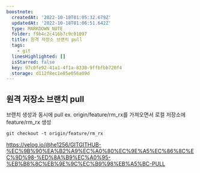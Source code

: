 ```yaml
---
boostnote:
  createdAt: '2022-10-18T01:05:32.679Z'
  updatedAt: '2022-10-18T01:06:51.642Z'
  type: MARKDOWN_NOTE
  folder: f9b4c2c416b7c9c01097
  title: 원격 저장소 브랜치 pull
  tags:
    - git
  linesHighlighted: []
  isStarred: false
  key: 97c0fe92-41a1-4f1a-8330-9ffbfbb720f4
  storage: d112f8ec1e85e056a09d
---
```


원격 저장소 브랜치 pull
---
브랜치 생성과 동시에 pull
ex. origin/feature/rm_rx를 가져오면서 로컬 저장소에 feature/rm_rx 생성
```
git checkout -t origin/feature/rm_rx
```

https://velog.io/@he1256/GITGITHUB-%EC%9B%90%EA%B2%A9%EC%A0%80%EC%9E%A5%EC%86%8C%EC%9D%98-%ED%8A%B9%EC%A0%95-%EB%B8%8C%EB%9E%9C%EC%B9%98%EB%A5%BC-PULL